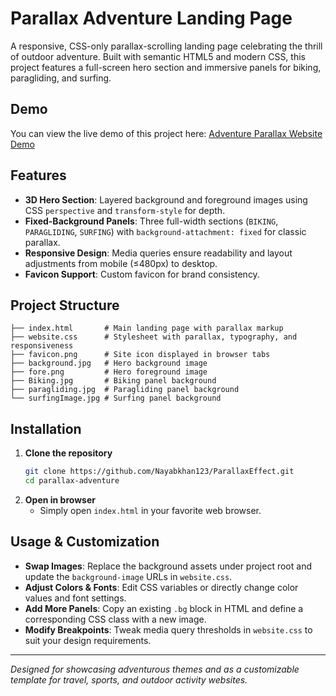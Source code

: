 # Parallax Adventure Landing Page

A responsive, CSS-only parallax-scrolling landing page celebrating the thrill of outdoor adventure. Built with semantic HTML5 and modern CSS, this project features a full-screen hero section and immersive panels for biking, paragliding, and surfing.

## Demo

You can view the live demo of this project here: [Adventure Parallax Website Demo](https://nayabkhan123.github.io/ParallaxEffect/)

## Features

- **3D Hero Section**: Layered background and foreground images using CSS `perspective` and `transform-style` for depth.
- **Fixed-Background Panels**: Three full-width sections (`BIKING`, `PARAGLIDING`, `SURFING`) with `background-attachment: fixed` for classic parallax.
- **Responsive Design**: Media queries ensure readability and layout adjustments from mobile (≤480px) to desktop.
- **Favicon Support**: Custom favicon for brand consistency.

## Project Structure

```
├── index.html       # Main landing page with parallax markup
├── website.css      # Stylesheet with parallax, typography, and responsiveness
├── favicon.png      # Site icon displayed in browser tabs
├── background.jpg   # Hero background image
├── fore.png         # Hero foreground image
├── Biking.jpg       # Biking panel background
├── paragliding.jpg  # Paragliding panel background
└── surfingImage.jpg # Surfing panel background
```

## Installation

1. **Clone the repository**
   ```bash
   git clone https://github.com/Nayabkhan123/ParallaxEffect.git
   cd parallax-adventure
   ```
2. **Open in browser**
   - Simply open `index.html` in your favorite web browser.

## Usage & Customization

- **Swap Images**: Replace the background assets under project root and update the `background-image` URLs in `website.css`.
- **Adjust Colors & Fonts**: Edit CSS variables or directly change color values and font settings.
- **Add More Panels**: Copy an existing `.bg` block in HTML and define a corresponding CSS class with a new image.
- **Modify Breakpoints**: Tweak media query thresholds in `website.css` to suit your design requirements.


---

_Designed for showcasing adventurous themes and as a customizable template for travel, sports, and outdoor activity websites._

